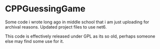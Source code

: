 # CPPGuessingGame
Some code i wrote long ago in middle school that i am just uploading for archival reasons.  Updated project files to use net6.


This code is effectively released under GPL as its so old, perhaps someone else may find some use for it.
